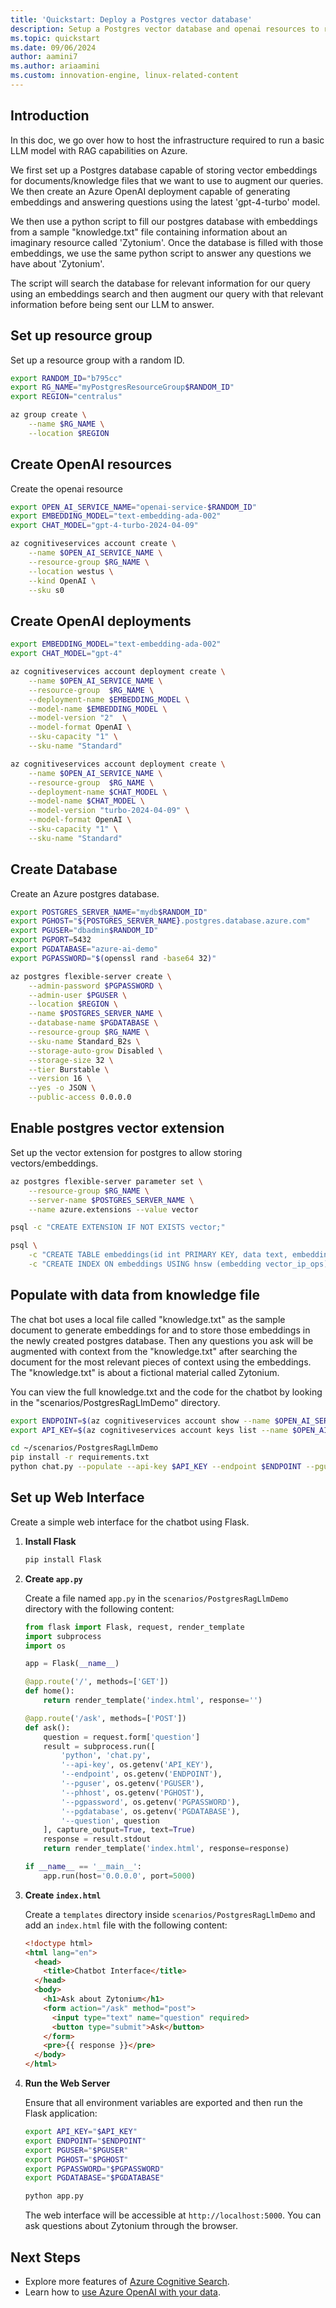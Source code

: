 ```yaml
---
title: 'Quickstart: Deploy a Postgres vector database' 
description: Setup a Postgres vector database and openai resources to run a RAG-LLM model.
ms.topic: quickstart 
ms.date: 09/06/2024 
author: aamini7 
ms.author: ariaamini
ms.custom: innovation-engine, linux-related-content 
---
```


## Introduction

In this doc, we go over how to host the infrastructure required to run a basic LLM model with RAG capabilities on Azure.

We first set up a Postgres database capable of storing vector embeddings for documents/knowledge files that we want to use to augment our queries. We then create an Azure OpenAI deployment capable of generating embeddings and answering questions using the latest 'gpt-4-turbo' model.

We then use a python script to fill our postgres database with embeddings from a sample "knowledge.txt" file containing information about an imaginary resource called 'Zytonium'. Once the database is filled with those embeddings, we use the same python script to answer any questions we have about 'Zytonium'. 

The script will search the database for relevant information for our query using an embeddings search and then augment our query with that relevant information before being sent our LLM to answer.

## Set up resource group

Set up a resource group with a random ID.

```bash
export RANDOM_ID="b795cc"
export RG_NAME="myPostgresResourceGroup$RANDOM_ID"
export REGION="centralus"

az group create \
    --name $RG_NAME \
    --location $REGION 
```

## Create OpenAI resources

Create the openai resource

```bash
export OPEN_AI_SERVICE_NAME="openai-service-$RANDOM_ID"
export EMBEDDING_MODEL="text-embedding-ada-002"
export CHAT_MODEL="gpt-4-turbo-2024-04-09"

az cognitiveservices account create \
    --name $OPEN_AI_SERVICE_NAME \
    --resource-group $RG_NAME \
    --location westus \
    --kind OpenAI \
    --sku s0 
```

## Create OpenAI deployments

```bash
export EMBEDDING_MODEL="text-embedding-ada-002"
export CHAT_MODEL="gpt-4"

az cognitiveservices account deployment create \
    --name $OPEN_AI_SERVICE_NAME \
    --resource-group  $RG_NAME \
    --deployment-name $EMBEDDING_MODEL \
    --model-name $EMBEDDING_MODEL \
    --model-version "2"  \
    --model-format OpenAI \
    --sku-capacity "1" \
    --sku-name "Standard"

az cognitiveservices account deployment create \
    --name $OPEN_AI_SERVICE_NAME \
    --resource-group  $RG_NAME \
    --deployment-name $CHAT_MODEL \
    --model-name $CHAT_MODEL \
    --model-version "turbo-2024-04-09" \
    --model-format OpenAI \
    --sku-capacity "1" \
    --sku-name "Standard"
```

## Create Database

Create an Azure postgres database.

```bash
export POSTGRES_SERVER_NAME="mydb$RANDOM_ID"
export PGHOST="${POSTGRES_SERVER_NAME}.postgres.database.azure.com"
export PGUSER="dbadmin$RANDOM_ID"
export PGPORT=5432
export PGDATABASE="azure-ai-demo"
export PGPASSWORD="$(openssl rand -base64 32)"

az postgres flexible-server create \
    --admin-password $PGPASSWORD \
    --admin-user $PGUSER \
    --location $REGION \
    --name $POSTGRES_SERVER_NAME \
    --database-name $PGDATABASE \
    --resource-group $RG_NAME \
    --sku-name Standard_B2s \
    --storage-auto-grow Disabled \
    --storage-size 32 \
    --tier Burstable \
    --version 16 \
    --yes -o JSON \
    --public-access 0.0.0.0
```

## Enable postgres vector extension

Set up the vector extension for postgres to allow storing vectors/embeddings.

```bash
az postgres flexible-server parameter set \
    --resource-group $RG_NAME \
    --server-name $POSTGRES_SERVER_NAME \
    --name azure.extensions --value vector

psql -c "CREATE EXTENSION IF NOT EXISTS vector;"

psql \
    -c "CREATE TABLE embeddings(id int PRIMARY KEY, data text, embedding vector(1536));" \
    -c "CREATE INDEX ON embeddings USING hnsw (embedding vector_ip_ops);"
```

## Populate with data from knowledge file

The chat bot uses a local file called "knowledge.txt" as the sample document to generate embeddings for and to store those embeddings in the newly created postgres database. Then any questions you ask will be augmented with context from the "knowledge.txt" after searching the document for the most relevant pieces of context using the embeddings. The "knowledge.txt" is about a fictional material called Zytonium.

You can view the full knowledge.txt and the code for the chatbot by looking in the "scenarios/PostgresRagLlmDemo" directory.

```bash
export ENDPOINT=$(az cognitiveservices account show --name $OPEN_AI_SERVICE_NAME --resource-group $RG_NAME | jq -r .properties.endpoint)
export API_KEY=$(az cognitiveservices account keys list --name $OPEN_AI_SERVICE_NAME --resource-group $RG_NAME | jq -r .key1)

cd ~/scenarios/PostgresRagLlmDemo
pip install -r requirements.txt
python chat.py --populate --api-key $API_KEY --endpoint $ENDPOINT --pguser $PGUSER --phhost $PGHOST --pgpassword $PGPASSWORD --pgdatabase $PGDATABASE
```

## Set up Web Interface

Create a simple web interface for the chatbot using Flask.

1. **Install Flask**

    ```bash
    pip install Flask
    ```

2. **Create `app.py`**

    Create a file named `app.py` in the `scenarios/PostgresRagLlmDemo` directory with the following content:

    ```python
    from flask import Flask, request, render_template
    import subprocess
    import os

    app = Flask(__name__)

    @app.route('/', methods=['GET'])
    def home():
        return render_template('index.html', response='')

    @app.route('/ask', methods=['POST'])
    def ask():
        question = request.form['question']
        result = subprocess.run([
            'python', 'chat.py',
            '--api-key', os.getenv('API_KEY'),
            '--endpoint', os.getenv('ENDPOINT'),
            '--pguser', os.getenv('PGUSER'),
            '--phhost', os.getenv('PGHOST'),
            '--pgpassword', os.getenv('PGPASSWORD'),
            '--pgdatabase', os.getenv('PGDATABASE'),
            '--question', question
        ], capture_output=True, text=True)
        response = result.stdout
        return render_template('index.html', response=response)

    if __name__ == '__main__':
        app.run(host='0.0.0.0', port=5000)
    ```

3. **Create `index.html`**

    Create a `templates` directory inside `scenarios/PostgresRagLlmDemo` and add an `index.html` file with the following content:

    ```html
    <!doctype html>
    <html lang="en">
      <head>
        <title>Chatbot Interface</title>
      </head>
      <body>
        <h1>Ask about Zytonium</h1>
        <form action="/ask" method="post">
          <input type="text" name="question" required>
          <button type="submit">Ask</button>
        </form>
        <pre>{{ response }}</pre>
      </body>
    </html>
    ```

4. **Run the Web Server**

    Ensure that all environment variables are exported and then run the Flask application:

    ```bash
    export API_KEY="$API_KEY"
    export ENDPOINT="$ENDPOINT"
    export PGUSER="$PGUSER"
    export PGHOST="$PGHOST"
    export PGPASSWORD="$PGPASSWORD"
    export PGDATABASE="$PGDATABASE"

    python app.py
    ```

    The web interface will be accessible at `http://localhost:5000`. You can ask questions about Zytonium through the browser.

## Next Steps

- Explore more features of [Azure Cognitive Search](https://learn.microsoft.com/azure/search/search-what-is-azure-search).
- Learn how to [use Azure OpenAI with your data](https://learn.microsoft.com/azure/cognitive-services/openai/use-your-data).
<!-- ## Run Chat bot

This final step initializes the chatbot in your terminal. You can ask it questions about Zytonium and it will use the embeddings in the postgres database to augment your query with relevant context before sending it to the LLM model.

```bash
echo "Ask the chatbot a question about Zytonium!"
```

```bash
python chat.py --api-key $API_KEY --endpoint $ENDPOINT --pguser $PGUSER --phhost $PGHOST --pgpassword $PGPASSWORD --pgdatabase $PGDATABASE
``` -->
